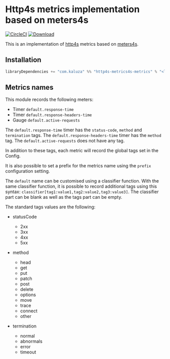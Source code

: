 # Http4s metrics implementation based on meters4s

[![CircleCI](https://circleci.com/gh/ovotech/http4s-micrometer-metrics/tree/master.svg?style=svg)](https://circleci.com/gh/ovotech/http4s-micrometer-metrics/tree/master)
[ ![Download](https://api.bintray.com/packages/ovotech/maven/http4s-micrometer-metrics/images/download.svg) ](https://bintray.com/ovotech/maven/http4s-micrometer-metrics/_latestVersion)


This is an implementation of [http4s](https://http4s.org/s) metrics based on [meters4s](https://github.com/ovotech/meters4s).

## Installation

```sbt
libraryDependencies += "com.kaluza" %% "http4s-metrics4s-metrics" % "<latestVersion>"
```

## Metrics names

This module records the following meters:

- Timer `default.response-time`
- Timer `default.response-headers-time`
- Gauge `default.active-requests`

The `default.response-time` timer has the `status-code`, `method` and `termination` tags.
The `default.response-headers-time` timer has the `method` tag.
The `default.active-requests` does not have any tag.

In addition to these tags, each metric will record the global tags set in the Config.

It is also possible to set a prefix for the metrics name using the `prefix` configuration setting.

The `default` name can be customised using a classifier function. With the same classifier function, it is possible to record additional tags using this syntax: `classifier[tag1:value1,tag2:value2,tag3:value3]`. The classifier part can be blank as well as the tags part can be empty.

The standard tags values are the following:

- statusCode
  - 2xx
  - 3xx
  - 4xx
  - 5xx

- method
  - head
  - get
  - put
  - patch
  - post
  - delete
  - options
  - move
  - trace
  - connect  
  - other

- termination
  - normal
  - abnormals
  - error
  - timeout
